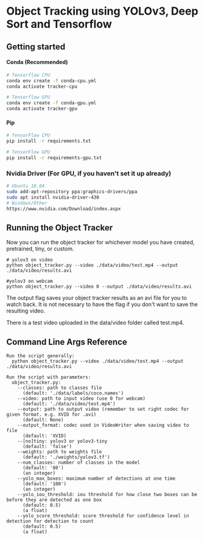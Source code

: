 # Object Tracking using YOLOv3, Deep Sort and Tensorflow

## Getting started

#### Conda (Recommended)

```bash
# Tensorflow CPU
conda env create -f conda-cpu.yml
conda activate tracker-cpu

# Tensorflow GPU
conda env create -f conda-gpu.yml
conda activate tracker-gpu
```

#### Pip
```bash
# TensorFlow CPU
pip install -r requirements.txt

# TensorFlow GPU
pip install -r requirements-gpu.txt
```

### Nvidia Driver (For GPU, if you haven't set it up already)
```bash
# Ubuntu 18.04
sudo add-apt-repository ppa:graphics-drivers/ppa
sudo apt install nvidia-driver-430
# Windows/Other
https://www.nvidia.com/Download/index.aspx
```

## Running the Object Tracker
Now you can run the object tracker for whichever model you have created, pretrained, tiny, or custom.
```
# yolov3 on video
python object_tracker.py --video ./data/video/test.mp4 --output ./data/video/results.avi

#yolov3 on webcam 
python object_tracker.py --video 0 --output ./data/video/results.avi

```
The output flag saves your object tracker results as an avi file for you to watch back. It is not necessary to have the flag if you don't want to save the resulting video.

There is a test video uploaded in the data/video folder called test.mp4.

## Command Line Args Reference
```
Run the script generally:
  python object_tracker.py --video ./data/video/test.mp4 --output ./data/video/results.avi

Run the script with parameters:
  object_tracker.py:
    --classes: path to classes file
      (default: './data/labels/coco.names')
    --video: path to input video (use 0 for webcam)
      (default: './data/video/test.mp4')
    --output: path to output video (remember to set right codec for given format. e.g. XVID for .avi)
      (default: None)
    --output_format: codec used in VideoWriter when saving video to file
      (default: 'XVID)
    --[no]tiny: yolov3 or yolov3-tiny
      (default: 'false')
    --weights: path to weights file
      (default: './weights/yolov3.tf')
    --num_classes: number of classes in the model
      (default: '80')
      (an integer)
    --yolo_max_boxes: maximum number of detections at one time
      (default: '100')
      (an integer)
    --yolo_iou_threshold: iou threshold for how close two boxes can be before they are detected as one box
      (default: 0.5)
      (a float)
    --yolo_score_threshold: score threshold for confidence level in detection for detection to count
      (default: 0.5)
      (a float)
```

